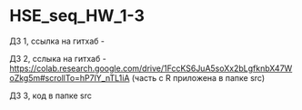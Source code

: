 # HSE_seq_HW_1-3

ДЗ 1, ссылка на гитхаб - 

ДЗ 2, сслыка на гитхаб - https://colab.research.google.com/drive/1FccKS6JuA5soXx2bLgfknbX47WoZkg5m#scrollTo=hP7lY_nTL1iA
(часть с R приложена в папке src)

ДЗ 3, код в папке src
